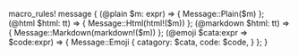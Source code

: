 macro_rules! message {
    (@plain $m: expr) => {
        Message::Plain($m)
    };
    (@html $html: tt) => {
        Message::Html(html!($m))
    };
    (@markdown $html: tt) => {
        Message::Markdown(markdown!($m))
    };
    (@emoji $cata:expr => $code:expr) => {
        Message::Emoji {
            catagory: $cata,
            code: $code,
        }
    };
}